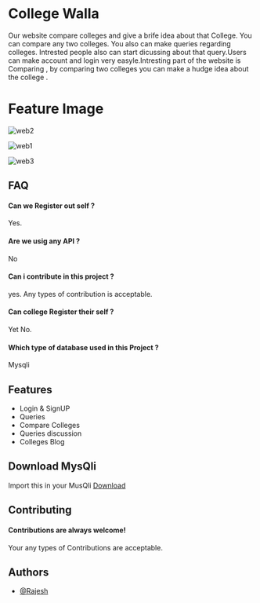 
# College Walla

Our website compare colleges and give a brife idea about that College. You can compare any two colleges. You also can make queries regarding colleges. Intrested people also can start dicussing about that query.Users can make account and login very easyle.Intresting part of the website is Comparing , by comparing two colleges you can make a hudge idea about the college .
# Feature Image

![web2](https://user-images.githubusercontent.com/89797141/209564322-4ab2edfc-8821-44d1-bac1-66590292adfe.png)

![web1](https://user-images.githubusercontent.com/89797141/209564222-30a3cef4-b517-4126-bfe1-f336fc5cbdf9.png)

![web3](https://user-images.githubusercontent.com/89797141/209564329-261268e4-4b1e-4579-94b8-62a91876ade7.png)



## FAQ


#### Can we Register out self ?

Yes.

#### Are we usig any API ?

No

#### Can i contribute in this project ?

yes. Any types of contribution is acceptable.


#### Can college Register their self ?
 
Yet No.

#### Which type of database used in this Project ?

Mysqli
## Features

- Login & SignUP
- Queries
- Compare Colleges
- Queries discussion
- Colleges Blog

## Download MysQli 
Import this in your MusQli 
[Download](https://drive.google.com/file/d/1FAujNzuEAZiNkvnLVzEul6mCISdNbOEj/view?usp=sharing)


## Contributing

#### Contributions are always welcome!

Your any types of Contributions are acceptable.


## Authors

- [@Rajesh](https://www.github.com/vagabon-09)

